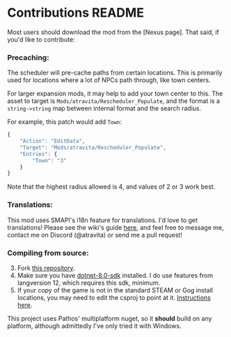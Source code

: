 ﻿Contributions README
====================================

Most users should download the mod from the [Nexus page]<!--(https://www.nexusmods.com/stardewvalley/mods/13049)-->. That said, if you'd like to contribute:

### Precaching:

The scheduler will pre-cache paths from certain locations. This is primarily used for locations where a lot of NPCs path through, like town centers.

For larger expansion mods, it may help to add your town center to this. The asset to target is `Mods/atravita/Rescheduler_Populate`, and the format is a `string->string` map between internal format and the search radius.

For example, this patch would add `Town`:

```js
{
    "Action": "EditData",
    "Target": "Mods/atravita/Rescheduler_Populate",
    "Entries": {
        "Town": "3"
    }
}
```

Note that the highest radius allowed is 4, and values of 2 or 3 work best. 

### Translations:

This mod uses SMAPI's i18n feature for translations. I'd love to get translations! Please see the wiki's guide [here](https://stardewvalleywiki.com/Modding:Translations), and feel free to message me, contact me on Discord (@atravita) or send me a pull request!

### Compiling from source:

3. Fork [this repository](https://github.com/atravita-mods/StardewMods).
4. Make sure you have [dotnet-8.0-sdk](https://dotnet.microsoft.com/en-us/download/dotnet/8.0) installed. I do use features from langversion 12, which requires this sdk, minimum.
5. If your copy of the game is not in the standard STEAM or Gog install locations, you may need to edit the csproj to point at it. [Instructions here](https://github.com/Pathoschild/SMAPI/blob/develop/docs/technical/mod-package.md#available-properties).

This project uses Pathos' multiplatform nuget, so it **should** build on any platform, although admittedly I've only tried it with Windows.